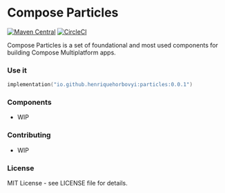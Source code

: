 <h1>Compose Particles</h1>

[![Maven Central](https://img.shields.io/maven-central/v/io.github.henriquehorbovyi/particles.svg?label=Maven%20Central)](https://search.maven.org/search?q=g:%22io.github.henriquehorbovyi%22%20AND%20a:%22particles%22) [![CircleCI](https://circleci.com/gh/henriquehorbovyi/particles.svg?style=svg)](https://circleci.com/gh/henriquehorbovyi/particles)


Compose Particles is a set of foundational and most used components for building Compose Multiplatform apps.

### Use it
```kotlin
implementation("io.github.henriquehorbovyi:particles:0.0.1")
```

### Components
- WIP

### Contributing
- WIP

### License 
MIT License - see LICENSE file for details.
